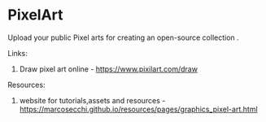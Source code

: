 # PixelArt
Upload your public Pixel arts for creating an open-source collection .


Links:
1. Draw pixel art online - https://www.pixilart.com/draw

Resources:
1. website for tutorials,assets and resources - https://marcosecchi.github.io/resources/pages/graphics_pixel-art.html
